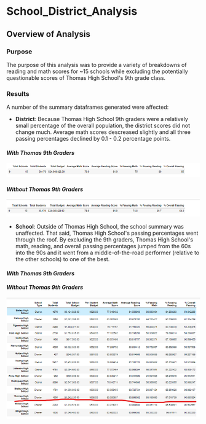 # School_District_Analysis

## Overview of Analysis

### Purpose
The purpose of this analysis was to provide a variety of breakdowns of reading and math scores for ~15 schools while excluding the potentially questionable scores of Thomas High School's 9th grade class.

### Results
A number of the summary dataframes generated were affected:
 - **District**: Because Thomas High School 9th graders were a relatively small percentage of the overall population, the district scores did not change much. Average math scores descreased slightly and all three passing percentages declined by 0.1 - 0.2 percentage points.
#### _With Thomas 9th Graders_
   ![With Thomas 9th Graders](/district_summary_with_thomas_9th_graders.png)
#### _Without Thomas 9th Graders_
   ![Without Thomas 9th Graders](/district_summary_without_thomas_9th_graders.png)
 - **School**: Outside of Thomas High School, the school summary was unaffected. That said, Thomas High School's passing percentages went through the roof. By excluding the 9th graders, Thomas High School's math, reading, and overall passing percentages jumped from the 60s into the 90s and it went from a middle-of-the-road performer (relative to the other schools) to one of the best.
#### _With Thomas 9th Graders_
   
#### _Without Thomas 9th Graders_
   ![Without Thomas 9th Graders](/school_summary_without_thomas_9th_graders.png)
